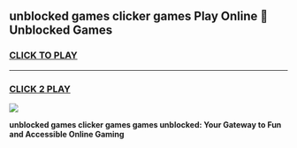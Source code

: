 
## unblocked games clicker games Play Online 👋 Unblocked Games
<h3>
<a href="https://premium.freeplayer.one?title=unblocked_games_clicker_games&ref=19F">CLICK TO PLAY</a></h3>
<hr>

<h3>
<a href="https://premium.freeplayer.one?title=unblocked_games_clicker_games&ref=19F">CLICK 2 PLAY</a>
  
</h3>

<a href="https://premium.freeplayer.one?title=unblocked_games_clicker_games&ref=19F"><img src="https://clearcache.store/games.png"></a>


**unblocked games clicker games games unblocked: Your Gateway to Fun and Accessible Online Gaming**
